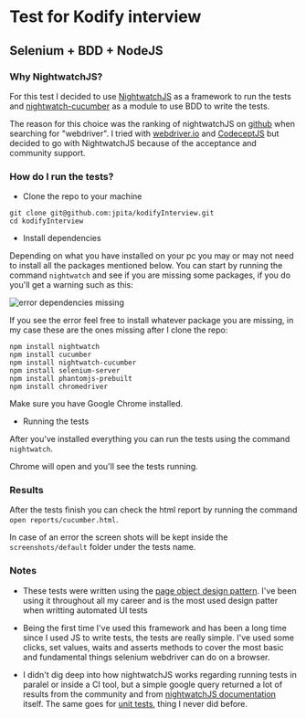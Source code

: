# Test for Kodify interview
## Selenium + BDD + NodeJS
### Why NightwatchJS?
For this test I decided to use [NightwatchJS](http://nightwatchjs.org/) as a framework to run the tests and [nightwatch-cucumber](https://github.com/mucsi96/nightwatch-cucumber) as a module to use BDD to write the tests.

The reason for this choice was the ranking of nightwatchJS on [github](https://github.com/search?o=desc&q=webdriver&s=stars&type=Repositories&utf8=%E2%9C%93) when searching for "webdriver". I tried with [webdriver.io](http://webdriver.io/) and [CodeceptJS](http://codecept.io/) but decided to go with NightwatchJS because of the acceptance and community support.

### How do I run the tests?
* Clone the repo to your machine 

```
git clone git@github.com:jpita/kodifyInterview.git
cd kodifyInterview
```

* Install dependencies

Depending on what you have installed on your pc you may or may not need to install all the packages mentioned below. You can start by running the command `nightwatch` and see if you are missing some packages, if you do you'll get a warning such as this:

![error dependencies missing](https://s12.postimg.org/4rakoe6u5/Screen_Shot_2016_10_29_at_01_29_21.png)

If you see the error feel free to install whatever package you are missing, in my case these are the ones missing after I clone the repo:

```
npm install nightwatch
npm install cucumber
npm install nightwatch-cucumber
npm install selenium-server
npm install phantomjs-prebuilt
npm install chromedriver
```
Make sure you have Google Chrome installed.

* Running the tests

After you've installed everything you can run the tests using the command `nightwatch`.

Chrome will open and you'll see the tests running.

### Results

After the tests finish you can check the html report by running the command `open reports/cucumber.html`.

In case of an error the screen shots will be kept inside the `screenshots/default` folder under the tests name.

### Notes

* These tests were written using the [page object design pattern](http://nightwatchjs.org/guide#page-objects). I've been using it throughout all my career and is the most used design patter when writting automated UI tests

* Being the first time I've used this framework and has been a long time since I used JS to write tests, the tests are really simple. I've used some clicks, set values, waits and asserts methods to cover the most basic and fundamental things selenium webdriver can do on a browser.

* I didn't dig deep into how nightwatchJS works regarding running tests in paralel or inside a CI tool, but a simple google query returned a lot of results from the community and from [nightwatchJS documentation](http://nightwatchjs.org/guide#parallel-running) itself. The same goes for [unit tests](http://nightwatchjs.org/guide#unit-testing), thing I never did before.

